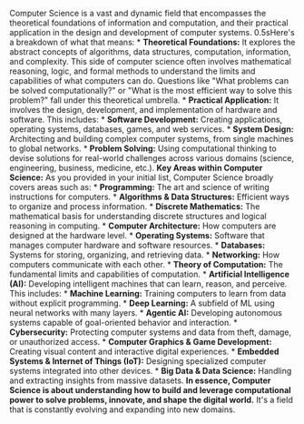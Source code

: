 Computer Science is a vast and dynamic field that encompasses the theoretical foundations of information and computation, and their practical application in the design and development of computer systems. 0.5sHere's a breakdown of what that means: * **Theoretical Foundations:** It explores the abstract concepts of algorithms, data structures, computation, information, and complexity. This side of computer science often involves mathematical reasoning, logic, and formal methods to understand the limits and capabilities of what computers can do. Questions like "What problems can be solved computationally?" or "What is the most efficient way to solve this problem?" fall under this theoretical umbrella. * **Practical Application:** It involves the design, development, and implementation of hardware and software. This includes: * **Software Development:** Creating applications, operating systems, databases, games, and web services. * **System Design:** Architecting and building complex computer systems, from single machines to global networks. * **Problem Solving:** Using computational thinking to devise solutions for real-world challenges across various domains (science, engineering, business, medicine, etc.). **Key Areas within Computer Science:** As you provided in your initial list, Computer Science broadly covers areas such as: * **Programming:** The art and science of writing instructions for computers. * **Algorithms & Data Structures:** Efficient ways to organize and process information. * **Discrete Mathematics:** The mathematical basis for understanding discrete structures and logical reasoning in computing. * **Computer Architecture:** How computers are designed at the hardware level. * **Operating Systems:** Software that manages computer hardware and software resources. * **Databases:** Systems for storing, organizing, and retrieving data. * **Networking:** How computers communicate with each other. * **Theory of Computation:** The fundamental limits and capabilities of computation. * **Artificial Intelligence (AI):** Developing intelligent machines that can learn, reason, and perceive. This includes: * **Machine Learning:** Training computers to learn from data without explicit programming. * **Deep Learning:** A subfield of ML using neural networks with many layers. * **Agentic AI:** Developing autonomous systems capable of goal-oriented behavior and interaction. * **Cybersecurity:** Protecting computer systems and data from theft, damage, or unauthorized access. * **Computer Graphics & Game Development:** Creating visual content and interactive digital experiences. * **Embedded Systems & Internet of Things (IoT):** Designing specialized computer systems integrated into other devices. * **Big Data & Data Science:** Handling and extracting insights from massive datasets. **In essence, Computer Science is about understanding how to build and leverage computational power to solve problems, innovate, and shape the digital world.** It's a field that is constantly evolving and expanding into new domains.
